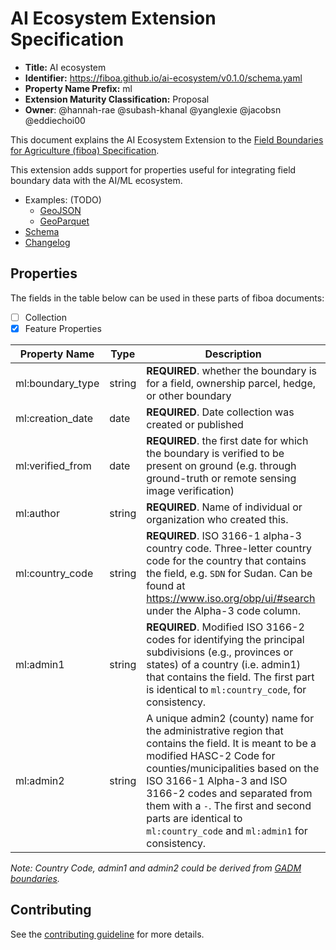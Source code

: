 # AI Ecosystem Extension Specification

- **Title:** AI ecosystem
- **Identifier:** <https://fiboa.github.io/ai-ecosystem/v0.1.0/schema.yaml>
- **Property Name Prefix:** ml
- **Extension Maturity Classification:** Proposal
- **Owner**: @hannah-rae @subash-khanal @yanglexie @jacobsn @eddiechoi00

This document explains the AI Ecosystem Extension to the
[Field Boundaries for Agriculture (fiboa) Specification](https://github.com/fiboa/specification).

This extension adds support for properties useful for integrating field boundary data with the AI/ML ecosystem.

- Examples: (TODO)
  - [GeoJSON](examples/geojson/)
  - [GeoParquet](examples/geoparquet/)
- [Schema](schema/schema.yaml)
- [Changelog](./CHANGELOG.md)

## Properties

The fields in the table below can be used in these parts of fiboa documents:

- [ ] Collection
- [x] Feature Properties

| Property Name    | Type   | Description |
| ---------------- | ------ | ----------- |
| ml:boundary_type | string | **REQUIRED**. whether the boundary is for a field, ownership parcel, hedge, or other boundary |
| ml:creation_date | date   | **REQUIRED**. Date collection was created or published |
| ml:verified_from | date   | **REQUIRED**. the first date for which the boundary is verified to be present on ground (e.g. through ground-truth or remote sensing image verification) |
| ml:author        | string | **REQUIRED**. Name of individual or organization who created this. |
| ml:country_code  | string | **REQUIRED**. ISO 3166-1 alpha-3 country code. Three-letter country code for the country that contains the field, e.g. `SDN` for Sudan. Can be found at <https://www.iso.org/obp/ui/#search> under the Alpha-3 code column. |
| ml:admin1        | string | **REQUIRED**. Modified ISO 3166-2 codes for identifying the principal subdivisions (e.g., provinces or states) of a country (i.e. admin1) that contains the field. The first part is identical to `ml:country_code`, for consistency. |
| ml:admin2        | string | A unique admin2 (county) name for the administrative region that contains the field. It is meant to be a modified HASC-2 Code for counties/municipalities based on the ISO 3166-1 Alpha-3 and ISO 3166-2 codes and separated from them with a `-`. The first and second parts are identical to `ml:country_code` and `ml:admin1` for consistency.|

*Note: Country Code, admin1 and admin2 could be derived from [GADM boundaries](https://geodata.ucdavis.edu/gadm/).*

## Contributing

See the [contributing guideline](CONTRIBUTING.md) for more details.
